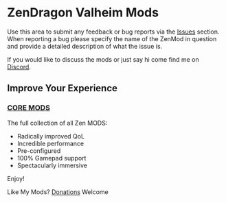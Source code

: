 # ZenDragon Valheim Mods

Use this area to submit any feedback or bug reports via the [Issues](https://github.com/ZenDragonX/ZenMods_Valheim/issues) section.  When reporting a bug please specify the name of the ZenMod in question and provide a detailed description of what the issue is.

If you would like to discuss the mods or just say hi come find me on [Discord](https://discord.gg/9n5QDTpDsk).

## Improve Your Experience

### [CORE MODS](https://thunderstore.io/c/valheim/p/ZenDragon/ZenModpack_CORE/)

The full collection of all Zen MODS:

- Radically improved QoL
- Incredible performance
- Pre-configured
- 100% Gamepad support
- Spectacularly immersive

Enjoy!

Like My Mods? [Donations](https://github.com/ZenDragonX/ZenMods_Valheim/wiki/Donations) Welcome
